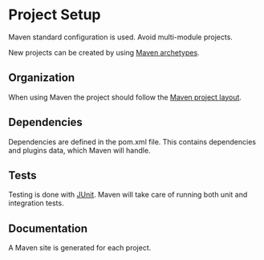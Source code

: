 # Project Setup

Maven standard configuration is used. Avoid multi-module projects.

New projects can be created by using [Maven archetypes][maven_archetypes].

## Organization

When using Maven the project should follow the [Maven project layout][maven_layout].

## Dependencies

Dependencies are defined in the pom.xml file. This contains dependencies and plugins data, which Maven will handle.

## Tests

Testing is done with [JUnit][junit]. Maven will take care of running both unit and integration tests.

## Documentation

A Maven site is generated for each project.

[maven_archetypes]: ./templates.md
[maven_layout]: https://maven.apache.org/guides/introduction/introduction-to-the-standard-directory-layout.html

[junit]: https://junit.org/
